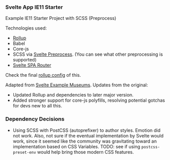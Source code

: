 ### Svelte App IE11 Starter

Example IE11 Starter Project with SCSS (Preprocess)

Technologies used:

- [Rollup](https://rollupjs.org/)
- Babel
- Core-js
- SCSS via [Svelte Preprocess](https://github.com/kaisermann/svelte-preprocess#readme). (You can see what other preprocessing is supported)
- [Svelte SPA Router](https://github.com/ItalyPaleAle/svelte-spa-router)

Check the final [rollup config](https://github.com/jayliu50/svelte-example-museums/blob/master/rollup.config.js) of this.

Adapted from [Svelte Example Museums](https://github.com/angelozehr/svelte-example-museums). Updates from the original:

- Updated Rollup and dependencies to later major version.
- Added stronger support for core-js polyfills, resolving potential gotchas for devs new to all this.

### Dependency Decisions

- Using SCSS with PostCSS (autoprefixer) to author styles. Emotion did not work. Also, not sure if the eventual implementation by Svelte would work, since it seemed like the community was gravitating toward an implementation based on CSS Variables. TODO: see if using `postcss-preset-env` would help bring those modern CSS features.
